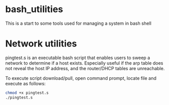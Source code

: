 # bash_utilities
This is a start to some tools used for managing a system in bash shell

# Network utilities
pingtest.s is an executable bash script that enables users to sweep a network to determine if a host exists.  Especially useful if the arp table does not reveal the host IP address, and the router/DHCP tables are unreachable.

To execute script download/pull, open command prompt, locate file and execute as follows:
```bash
chmod +x pingtest.s
./pingtest.s
```
